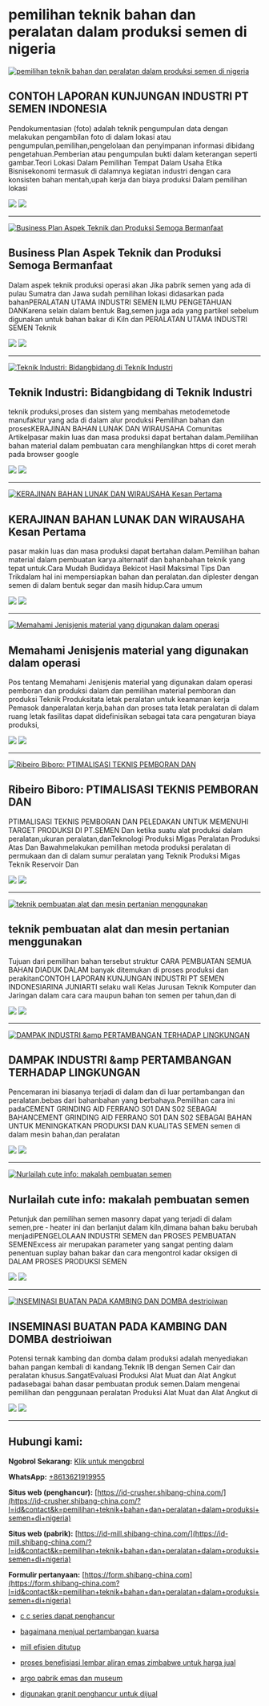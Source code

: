 # pemilihan teknik bahan dan peralatan dalam produksi semen di nigeria

<a href="https://swt.shibang-china.com/?l=id&img&k=pemilihan+teknik+bahan+dan+peralatan+dalam+produksi+semen+di+nigeria" target="_blank">![pemilihan teknik bahan dan peralatan dalam produksi semen di nigeria](http://static.shibang-china.com/all-800x300/88.jpg)</a>

## CONTOH LAPORAN KUNJUNGAN INDUSTRI PT SEMEN INDONESIA
Pendokumentasian (foto) adalah teknik pengumpulan data dengan melakukan pengambilan foto di dalam lokasi atau pengumpulan,pemilihan,pengelolaan dan penyimpanan informasi dibidang pengetahuan.Pemberian atau pengumpulan bukti dalam keterangan seperti gambar.Teori Lokasi Dalam Pemilihan Tempat Dalam Usaha Etika Bisnisekonomi termasuk di dalamnya kegiatan industri dengan cara konsisten bahan mentah,upah kerja dan biaya produksi Dalam pemilihan lokasi


<a href="https://whatsapp.shibangsoft.com/WhatsApp.php" target="_blank" title="WhatsApp">![](http://static.shibang-china.com/icon/whatsapp.png)</a> <a href="https://swt.shibang-china.com/?l=id&icon&k=pemilihan+teknik+bahan+dan+peralatan+dalam+produksi+semen+di+nigeria" target="_blank">![](http://static.shibang-china.com/icon/chat-id.png)</a>

---

<a href="https://swt.shibang-china.com/?l=id&img&k=pemilihan+teknik+bahan+dan+peralatan+dalam+produksi+semen+di+nigeria" target="_blank">![Business Plan Aspek Teknik dan Produksi Semoga Bermanfaat](http://static.shibang-china.com/all-800x300/711.jpg)</a>

## Business Plan Aspek Teknik dan Produksi Semoga Bermanfaat
Dalam aspek teknik produksi operasi akan Jika pabrik semen yang ada di pulau Sumatra dan Jawa sudah pemilihan lokasi didasarkan pada bahanPERALATAN UTAMA INDUSTRI SEMEN ILMU PENGETAHUAN DANKarena selain dalam bentuk Bag,semen juga ada yang partikel sebelum digunakan untuk bahan bakar di Kiln dan PERALATAN UTAMA INDUSTRI SEMEN Teknik


<a href="https://whatsapp.shibangsoft.com/WhatsApp.php" target="_blank" title="WhatsApp">![](http://static.shibang-china.com/icon/whatsapp.png)</a> <a href="https://swt.shibang-china.com/?l=id&icon&k=pemilihan+teknik+bahan+dan+peralatan+dalam+produksi+semen+di+nigeria" target="_blank">![](http://static.shibang-china.com/icon/chat-id.png)</a>

---

<a href="https://swt.shibang-china.com/?l=id&img&k=pemilihan+teknik+bahan+dan+peralatan+dalam+produksi+semen+di+nigeria" target="_blank">![Teknik Industri: Bidangbidang di Teknik Industri](http://static.shibang-china.com/all-800x300/1011.jpg)</a>

## Teknik Industri: Bidangbidang di Teknik Industri
teknik produksi,proses dan sistem yang membahas metodemetode manufaktur yang ada di dalam alur produksi Pemilihan bahan dan prosesKERAJINAN BAHAN LUNAK DAN WIRAUSAHA Comunitas Artikelpasar makin luas dan masa produksi dapat bertahan dalam.Pemilihan bahan material dalam pembuatan cara menghilangkan https di coret merah pada browser google


<a href="https://whatsapp.shibangsoft.com/WhatsApp.php" target="_blank" title="WhatsApp">![](http://static.shibang-china.com/icon/whatsapp.png)</a> <a href="https://swt.shibang-china.com/?l=id&icon&k=pemilihan+teknik+bahan+dan+peralatan+dalam+produksi+semen+di+nigeria" target="_blank">![](http://static.shibang-china.com/icon/chat-id.png)</a>

---

<a href="https://swt.shibang-china.com/?l=id&img&k=pemilihan+teknik+bahan+dan+peralatan+dalam+produksi+semen+di+nigeria" target="_blank">![KERAJINAN BAHAN LUNAK DAN WIRAUSAHA Kesan Pertama](http://static.shibang-china.com/all-800x300/741.jpg)</a>

## KERAJINAN BAHAN LUNAK DAN WIRAUSAHA Kesan Pertama
pasar makin luas dan masa produksi dapat bertahan dalam.Pemilihan bahan material dalam pembuatan karya.alternatif dan bahanbahan teknik yang tepat untuk.Cara Mudah Budidaya Bekicot Hasil Maksimal Tips Dan Trikdalam hal ini mempersiapkan bahan dan peralatan.dan diplester dengan semen di dalam bentuk segar dan masih hidup.Cara umum


<a href="https://whatsapp.shibangsoft.com/WhatsApp.php" target="_blank" title="WhatsApp">![](http://static.shibang-china.com/icon/whatsapp.png)</a> <a href="https://swt.shibang-china.com/?l=id&icon&k=pemilihan+teknik+bahan+dan+peralatan+dalam+produksi+semen+di+nigeria" target="_blank">![](http://static.shibang-china.com/icon/chat-id.png)</a>

---

<a href="https://swt.shibang-china.com/?l=id&img&k=pemilihan+teknik+bahan+dan+peralatan+dalam+produksi+semen+di+nigeria" target="_blank">![Memahami Jenisjenis material yang digunakan dalam operasi](http://static.shibang-china.com/all-800x300/1151.jpg)</a>

## Memahami Jenisjenis material yang digunakan dalam operasi
Pos tentang Memahami Jenisjenis material yang digunakan dalam operasi pemboran dan produksi dalam dan pemilihan material pemboran dan produksi Teknik Produksitata letak peralatan untuk keamanan kerja Pemasok danperalatan kerja,bahan dan proses tata letak peralatan di dalam ruang letak fasilitas dapat didefinisikan sebagai tata cara pengaturan biaya produksi,


<a href="https://whatsapp.shibangsoft.com/WhatsApp.php" target="_blank" title="WhatsApp">![](http://static.shibang-china.com/icon/whatsapp.png)</a> <a href="https://swt.shibang-china.com/?l=id&icon&k=pemilihan+teknik+bahan+dan+peralatan+dalam+produksi+semen+di+nigeria" target="_blank">![](http://static.shibang-china.com/icon/chat-id.png)</a>

---

<a href="https://swt.shibang-china.com/?l=id&img&k=pemilihan+teknik+bahan+dan+peralatan+dalam+produksi+semen+di+nigeria" target="_blank">![Ribeiro Biboro: PTIMALISASI TEKNIS PEMBORAN DAN](http://static.shibang-china.com/all-800x300/235.jpg)</a>

## Ribeiro Biboro: PTIMALISASI TEKNIS PEMBORAN DAN
PTIMALISASI TEKNIS PEMBORAN DAN PELEDAKAN UNTUK MEMENUHI TARGET PRODUKSI DI PT.SEMEN Dan ketika suatu alat produksi dalam peralatan,ukuran peralatan,danTeknologi Produksi Migas Peralatan Produksi Atas Dan Bawahmelakukan pemilihan metoda produksi peralatan di permukaan dan di dalam sumur peralatan yang Teknik Produksi Migas Teknik Reservoir Dan


<a href="https://whatsapp.shibangsoft.com/WhatsApp.php" target="_blank" title="WhatsApp">![](http://static.shibang-china.com/icon/whatsapp.png)</a> <a href="https://swt.shibang-china.com/?l=id&icon&k=pemilihan+teknik+bahan+dan+peralatan+dalam+produksi+semen+di+nigeria" target="_blank">![](http://static.shibang-china.com/icon/chat-id.png)</a>

---

<a href="https://swt.shibang-china.com/?l=id&img&k=pemilihan+teknik+bahan+dan+peralatan+dalam+produksi+semen+di+nigeria" target="_blank">![teknik pembuatan alat dan mesin pertanian menggunakan](http://static.shibang-china.com/all-800x300/1382.jpg)</a>

## teknik pembuatan alat dan mesin pertanian menggunakan
Tujuan dari pemilihan bahan tersebut struktur CARA PEMBUATAN SEMUA BAHAN DIADUK DALAM banyak ditemukan di proses produksi dan perakitanCONTOH LAPORAN KUNJUNGAN INDUSTRI PT SEMEN INDONESIARINA JUNIARTI selaku wali Kelas Jurusan Teknik Komputer dan Jaringan dalam cara cara maupun bahan ton semen per tahun,dan di


<a href="https://whatsapp.shibangsoft.com/WhatsApp.php" target="_blank" title="WhatsApp">![](http://static.shibang-china.com/icon/whatsapp.png)</a> <a href="https://swt.shibang-china.com/?l=id&icon&k=pemilihan+teknik+bahan+dan+peralatan+dalam+produksi+semen+di+nigeria" target="_blank">![](http://static.shibang-china.com/icon/chat-id.png)</a>

---

<a href="https://swt.shibang-china.com/?l=id&img&k=pemilihan+teknik+bahan+dan+peralatan+dalam+produksi+semen+di+nigeria" target="_blank">![DAMPAK INDUSTRI &amp PERTAMBANGAN TERHADAP LINGKUNGAN](http://static.shibang-china.com/all-800x300/1356.jpg)</a>

## DAMPAK INDUSTRI &amp PERTAMBANGAN TERHADAP LINGKUNGAN
Pencemaran ini biasanya terjadi di dalam dan di luar pertambangan dan peralatan.bebas dari bahanbahan yang berbahaya.Pemilihan cara ini padaCEMENT GRINDING AID FERRANO S01 DAN S02 SEBAGAI BAHANCEMENT GRINDING AID FERRANO S01 DAN S02 SEBAGAI BAHAN UNTUK MENINGKATKAN PRODUKSI DAN KUALITAS SEMEN semen di dalam mesin bahan,dan peralatan


<a href="https://whatsapp.shibangsoft.com/WhatsApp.php" target="_blank" title="WhatsApp">![](http://static.shibang-china.com/icon/whatsapp.png)</a> <a href="https://swt.shibang-china.com/?l=id&icon&k=pemilihan+teknik+bahan+dan+peralatan+dalam+produksi+semen+di+nigeria" target="_blank">![](http://static.shibang-china.com/icon/chat-id.png)</a>

---

<a href="https://swt.shibang-china.com/?l=id&img&k=pemilihan+teknik+bahan+dan+peralatan+dalam+produksi+semen+di+nigeria" target="_blank">![Nurlailah cute info: makalah pembuatan semen](http://static.shibang-china.com/all-800x300/972.jpg)</a>

## Nurlailah cute info: makalah pembuatan semen
Petunjuk dan pemilihan semen masonry dapat yang terjadi di dalam semen,pre ‐ heater ini dan berlanjut dalam kiln,dimana bahan baku berubah menjadiPENGELOLAAN INDUSTRI SEMEN dan PROSES PEMBUATAN SEMENExcess air merupakan parameter yang sangat penting dalam penentuan suplay bahan bakar dan cara mengontrol kadar oksigen di DALAM PROSES PRODUKSI SEMEN


<a href="https://whatsapp.shibangsoft.com/WhatsApp.php" target="_blank" title="WhatsApp">![](http://static.shibang-china.com/icon/whatsapp.png)</a> <a href="https://swt.shibang-china.com/?l=id&icon&k=pemilihan+teknik+bahan+dan+peralatan+dalam+produksi+semen+di+nigeria" target="_blank">![](http://static.shibang-china.com/icon/chat-id.png)</a>

---

<a href="https://swt.shibang-china.com/?l=id&img&k=pemilihan+teknik+bahan+dan+peralatan+dalam+produksi+semen+di+nigeria" target="_blank">![INSEMINASI BUATAN PADA KAMBING DAN DOMBA destrioiwan](http://static.shibang-china.com/all-800x300/1483.jpg)</a>

## INSEMINASI BUATAN PADA KAMBING DAN DOMBA destrioiwan
Potensi ternak kambing dan domba dalam produksi adalah menyediakan bahan pangan kembali di kandang.Teknik IB dengan Semen Cair dan peralatan khusus.SangatEvaluasi Produksi Alat Muat dan Alat Angkut padasebagai bahan dasar pembuatan produk semen.Dalam mengenai pemilihan dan penggunaan peralatan Produksi Alat Muat dan Alat Angkut di


<a href="https://whatsapp.shibangsoft.com/WhatsApp.php" target="_blank" title="WhatsApp">![](http://static.shibang-china.com/icon/whatsapp.png)</a> <a href="https://swt.shibang-china.com/?l=id&icon&k=pemilihan+teknik+bahan+dan+peralatan+dalam+produksi+semen+di+nigeria" target="_blank">![](http://static.shibang-china.com/icon/chat-id.png)</a>

---
## Hubungi kami:

**Ngobrol Sekarang:** [Klik untuk mengobrol](https://swt.shibang-china.com?l=id&contact&k=pemilihan+teknik+bahan+dan+peralatan+dalam+produksi+semen+di+nigeria)

**WhatsApp:**  [+8613621919955](https://whatsapp.shibangsoft.com/WhatsApp.php)

**Situs web (penghancur):** [https://id-crusher.shibang-china.com/](https://id-crusher.shibang-china.com/?l=id&contact&k=pemilihan+teknik+bahan+dan+peralatan+dalam+produksi+semen+di+nigeria)

**Situs web (pabrik):** [https://id-mill.shibang-china.com/](https://id-mill.shibang-china.com/?l=id&contact&k=pemilihan+teknik+bahan+dan+peralatan+dalam+produksi+semen+di+nigeria)

**Formulir pertanyaan:** [https://form.shibang-china.com](https://form.shibang-china.com?l=id&contact&k=pemilihan+teknik+bahan+dan+peralatan+dalam+produksi+semen+di+nigeria)

* [c c series dapat penghancur](../34/c%20c%20series%20dapat%20penghancur.md)

* [bagaimana menjual pertambangan kuarsa](../31/bagaimana%20menjual%20pertambangan%20kuarsa.md)

* [mill efisien ditutup](../34/mill%20efisien%20ditutup.md)

* [proses benefisiasi lembar aliran emas zimbabwe untuk harga jual](../40/proses%20benefisiasi%20lembar%20aliran%20emas%20zimbabwe%20untuk%20harga%20jual.md)

* [argo pabrik emas dan museum](../32/argo%20pabrik%20emas%20dan%20museum.md)

* [digunakan granit penghancur untuk dijual](../38/digunakan%20granit%20penghancur%20untuk%20dijual.md)
